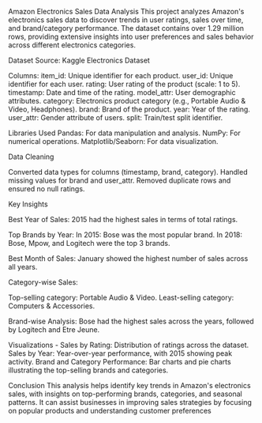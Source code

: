 Amazon Electronics Sales Data Analysis
This project analyzes Amazon's electronics sales data to discover trends in user ratings, sales over time, and brand/category performance. The dataset contains over 1.29 million rows, providing extensive insights into user preferences and sales behavior across different electronics categories.


Dataset Source: Kaggle Electronics Dataset

Columns:
item_id: Unique identifier for each product.
user_id: Unique identifier for each user.
rating: User rating of the product (scale: 1 to 5).
timestamp: Date and time of the rating.
model_attr: User demographic attributes.
category: Electronics product category (e.g., Portable Audio & Video, Headphones).
brand: Brand of the product.
year: Year of the rating.
user_attr: Gender attribute of users.
split: Train/test split identifier.


Libraries Used
Pandas: For data manipulation and analysis.
NumPy: For numerical operations.
Matplotlib/Seaborn: For data visualization.


Data Cleaning

Converted data types for columns (timestamp, brand, category).
Handled missing values for brand and user_attr.
Removed duplicate rows and ensured no null ratings.


Key Insights

Best Year of Sales:
2015 had the highest sales in terms of total ratings.

Top Brands by Year:
In 2015: Bose was the most popular brand.
In 2018: Bose, Mpow, and Logitech were the top 3 brands.

Best Month of Sales:
January showed the highest number of sales across all years.


Category-wise Sales:

Top-selling category: Portable Audio & Video.
Least-selling category: Computers & Accessories.

Brand-wise Analysis:
Bose had the highest sales across the years, followed by Logitech and Etre Jeune.


Visualizations - 
Sales by Rating: Distribution of ratings across the dataset.
Sales by Year: Year-over-year performance, with 2015 showing peak activity.
Brand and Category Performance: Bar charts and pie charts illustrating the top-selling brands and categories.



Conclusion
This analysis helps identify key trends in Amazon's electronics sales, with insights on top-performing brands, categories, and seasonal patterns. 
It can assist businesses in improving sales strategies by focusing on popular products and understanding customer preferences
